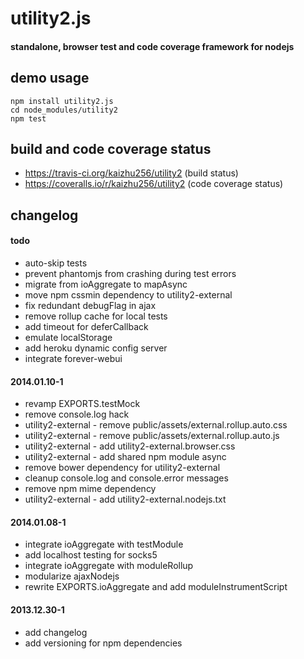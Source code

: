 # utility2.js
#### standalone, browser test and code coverage framework for nodejs

## demo usage
```
npm install utility2.js
cd node_modules/utility2
npm test
```

## build and code coverage status
* https://travis-ci.org/kaizhu256/utility2 (build status)
* https://coveralls.io/r/kaizhu256/utility2 (code coverage status)

## changelog
#### todo
* auto-skip tests
* prevent phantomjs from crashing during test errors
* migrate from ioAggregate to mapAsync
* move npm cssmin dependency to utility2-external
* fix redundant debugFlag in ajax
* remove rollup cache for local tests
* add timeout for deferCallback
* emulate localStorage
* add heroku dynamic config server
* integrate forever-webui

#### 2014.01.10-1
* revamp EXPORTS.testMock
* remove console.log hack
* utility2-external - remove public/assets/external.rollup.auto.css
* utility2-external - remove public/assets/external.rollup.auto.js
* utility2-external - add utility2-external.browser.css
* utility2-external - add shared npm module async
* remove bower dependency for utility2-external
* cleanup console.log and console.error messages
* remove npm mime dependency
* utility2-external - add utility2-external.nodejs.txt

#### 2014.01.08-1
* integrate ioAggregate with testModule
* add localhost testing for socks5
* integrate ioAggregate with moduleRollup
* modularize ajaxNodejs
* rewrite EXPORTS.ioAggregate and add moduleInstrumentScript

#### 2013.12.30-1
* add changelog
* add versioning for npm dependencies
